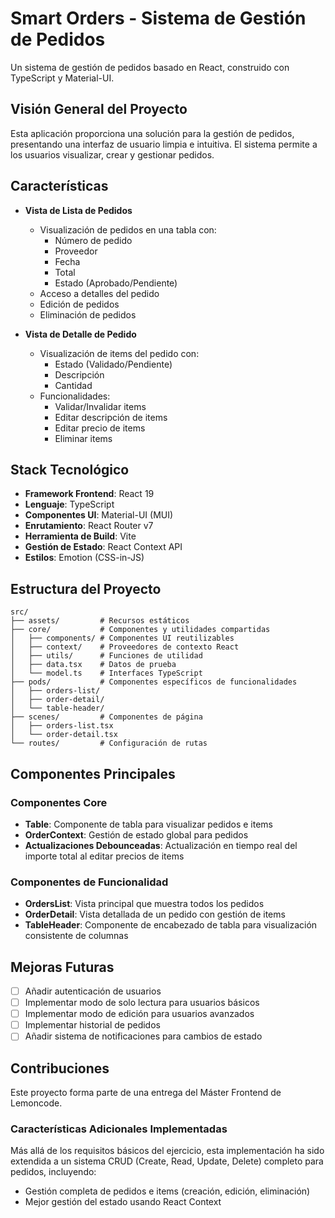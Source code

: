 # Smart Orders - Sistema de Gestión de Pedidos

Un sistema de gestión de pedidos basado en React, construido con TypeScript y Material-UI.

## Visión General del Proyecto

Esta aplicación proporciona una solución para la gestión de pedidos, presentando una interfaz de usuario limpia e intuitiva. El sistema permite a los usuarios visualizar, crear y gestionar pedidos.

## Características

- **Vista de Lista de Pedidos**

  - Visualización de pedidos en una tabla con:
    - Número de pedido
    - Proveedor
    - Fecha
    - Total
    - Estado (Aprobado/Pendiente)
  - Acceso a detalles del pedido
  - Edición de pedidos
  - Eliminación de pedidos

- **Vista de Detalle de Pedido**
  - Visualización de items del pedido con:
    - Estado (Validado/Pendiente)
    - Descripción
    - Cantidad
  - Funcionalidades:
    - Validar/Invalidar items
    - Editar descripción de items
    - Editar precio de items
    - Eliminar items

## Stack Tecnológico

- **Framework Frontend**: React 19
- **Lenguaje**: TypeScript
- **Componentes UI**: Material-UI (MUI)
- **Enrutamiento**: React Router v7
- **Herramienta de Build**: Vite
- **Gestión de Estado**: React Context API
- **Estilos**: Emotion (CSS-in-JS)

## Estructura del Proyecto

```
src/
├── assets/         # Recursos estáticos
├── core/           # Componentes y utilidades compartidas
│   ├── components/ # Componentes UI reutilizables
│   ├── context/    # Proveedores de contexto React
│   ├── utils/      # Funciones de utilidad
│   ├── data.tsx    # Datos de prueba
│   └── model.ts    # Interfaces TypeScript
├── pods/           # Componentes específicos de funcionalidades
│   ├── orders-list/
│   ├── order-detail/
│   └── table-header/
├── scenes/         # Componentes de página
│   ├── orders-list.tsx
│   └── order-detail.tsx
└── routes/         # Configuración de rutas
```

## Componentes Principales

### Componentes Core

- **Table**: Componente de tabla para visualizar pedidos e items
- **OrderContext**: Gestión de estado global para pedidos
- **Actualizaciones Debounceadas**: Actualización en tiempo real del importe total al editar precios de items

### Componentes de Funcionalidad

- **OrdersList**: Vista principal que muestra todos los pedidos
- **OrderDetail**: Vista detallada de un pedido con gestión de items
- **TableHeader**: Componente de encabezado de tabla para visualización consistente de columnas

## Mejoras Futuras

- [ ] Añadir autenticación de usuarios
- [ ] Implementar modo de solo lectura para usuarios básicos
- [ ] Implementar modo de edición para usuarios avanzados
- [ ] Implementar historial de pedidos
- [ ] Añadir sistema de notificaciones para cambios de estado

## Contribuciones

Este proyecto forma parte de una entrega del Máster Frontend de Lemoncode.

### Características Adicionales Implementadas

Más allá de los requisitos básicos del ejercicio, esta implementación ha sido extendida a un sistema CRUD (Create, Read, Update, Delete) completo para pedidos, incluyendo:

- Gestión completa de pedidos e items (creación, edición, eliminación)
- Mejor gestión del estado usando React Context
